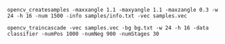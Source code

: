     opencv_createsamples -maxxangle 1.1 -maxyangle 1.1 -maxzangle 0.3 -w 24 -h 16 -num 1500 -info samples/info.txt -vec samples.vec

    opencv_traincascade -vec samples.vec -bg bg.txt -w 24 -h 16 -data classifier -numPos 1000 -numNeg 900 -numStages 30